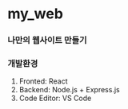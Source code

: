 # my_web

### 나만의 웹사이트 만들기

### 개발환경
1. Fronted: React
2. Backend: Node.js + Express.js
3. Code Editor: VS Code
